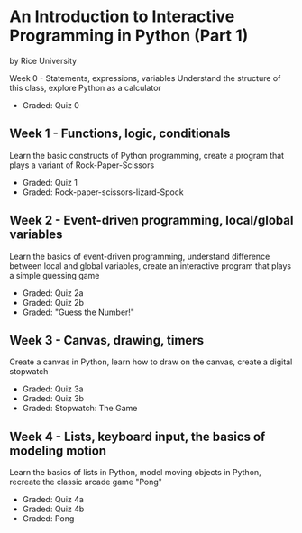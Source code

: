 # An Introduction to Interactive Programming in Python (Part 1)

by Rice University

Week 0 - Statements, expressions, variables
Understand the structure of this class, explore Python as a calculator

- Graded: Quiz 0


## Week 1 - Functions, logic, conditionals
Learn the basic constructs of Python programming, create a program that plays a variant of Rock-Paper-Scissors

- Graded: Quiz 1
- Graded: Rock-paper-scissors-lizard-Spock


## Week 2 - Event-driven programming, local/global variables
Learn the basics of event-driven programming, understand difference between local and global variables, create an interactive program that plays a simple guessing game

- Graded: Quiz 2a
- Graded: Quiz 2b
- Graded: "Guess the Number!"



## Week 3 - Canvas, drawing, timers
Create a canvas in Python, learn how to draw on the canvas, create a digital stopwatch

- Graded: Quiz 3a
- Graded: Quiz 3b
- Graded: Stopwatch: The Game


## Week 4 - Lists, keyboard input, the basics of modeling motion

Learn the basics of lists in Python, model moving objects in Python, recreate the classic arcade game "Pong"

- Graded: Quiz 4a
- Graded: Quiz 4b
- Graded: Pong
